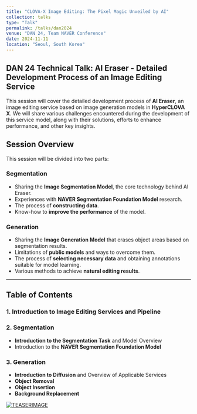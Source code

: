 ```yaml
---
title: "CLOVA-X Image Editing: The Pixel Magic Unveiled by AI"
collection: talks
type: "Talk"
permalink: /talks/dan2024
venue: "DAN 24, Team NAVER Conference"
date: 2024-11-11
location: "Seoul, South Korea"
---
```

## DAN 24 Technical Talk: AI Eraser - Detailed Development Process of an Image Editing Service
This session will cover the detailed development process of **AI Eraser**, an image editing service based on image generation models in **HyperCLOVA X**.
We will share various challenges encountered during the development of this service model, along with their solutions, efforts to enhance performance, and other key insights.

## Session Overview

This session will be divided into two parts:

### Segmentation
- Sharing the **Image Segmentation Model**, the core technology behind AI Eraser.
- Experiences with **NAVER Segmentation Foundation Model** research.
- The process of **constructing data**.
- Know-how to **improve the performance** of the model.

### Generation
- Sharing the **Image Generation Model** that erases object areas based on segmentation results.
- Limitations of **public models** and ways to overcome them.
- The process of **selecting necessary data** and obtaining annotations suitable for model learning.
- Various methods to achieve **natural editing results**.

---

## Table of Contents

### 1. Introduction to Image Editing Services and Pipeline

### 2. Segmentation
- **Introduction to the Segmentation Task** and Model Overview
- Introduction to the **NAVER Segmentation Foundation Model**

### 3. Generation
- **Introduction to Diffusion** and Overview of Applicable Services
- **Object Removal**
- **Object Insertion**
- **Background Replacement**

[![TEASERIMAGE](http://hwangdonghyun.github.io/images/dan24.png)]()
